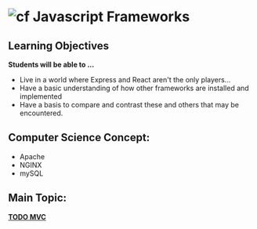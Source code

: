 ![cf](http://i.imgur.com/7v5ASc8.png) Javascript Frameworks
===========================================================

## Learning Objectives

**Students will be able to ...**
* Live in a world where Express and React aren't the only players...
* Have a basic understanding of how other frameworks are installed and implemented
* Have a basis to compare and contrast these and others that may be encountered.

## Computer Science Concept:
* Apache
* NGINX
* mySQL

## Main Topic:
**[TODO MVC](http://todomvc.com/)**

